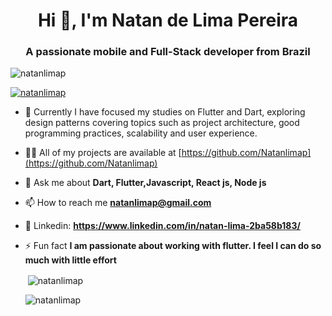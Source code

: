 <h1 align="center">Hi 👋, I'm Natan de Lima Pereira</h1>
<h3 align="center">A passionate mobile and Full-Stack developer from Brazil</h3>

<p align="left"> <img src="https://komarev.com/ghpvc/?username=natanlimap&label=Profile%20views&color=0e75b6&style=flat" alt="natanlimap" /> </p>

<p align="left"> <a href="https://github.com/ryo-ma/github-profile-trophy"><img src="https://github-profile-trophy.vercel.app/?username=natanlimap" alt="natanlimap" /></a> </p>

- 🌱 Currently I have focused my studies on Flutter and Dart, exploring design patterns covering topics such as project architecture, good programming practices, scalability and user experience.

- 👨‍💻 All of my projects are available at [https://github.com/Natanlimap](https://github.com/Natanlimap)

- 💬 Ask me about **Dart, Flutter,Javascript, React js, Node js**

- 📫 How to reach me **natanlimap@gmail.com**

- 📄 Linkedin: **https://www.linkedin.com/in/natan-lima-2ba58b183/**

- ⚡ Fun fact **I am passionate about working with flutter. I feel I can do so much with little effort**

  <p>&nbsp;<img align="center" src="https://github-readme-stats.vercel.app/api?username=natanlimap&show_icons=true&locale=en" alt="natanlimap" /></p>

  <p><img align="center" src="https://github-readme-streak-stats.herokuapp.com/?user=natanlimap" alt="natanlimap" /></p>

</div>
